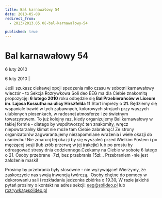 ```yaml
---
title: Bal karnawałowy 54
date: 2013-05-08
redirect_from: 
  - 2013/2013.05.08-bal-karnawalowy-54

published: true
---
```




# Bal karnawałowy 54

<time>6 luty 2010</time>

6 luty 2010 | 

Jeśli szukasz ciekawej opcji spedzenia miło czasu w sobotni karnawałowy wieczór - to Sekcja Rozrywkowa Soli deo EEG ma dla Ciebie znakomitą propozycję:
**6 lutego 2010** roku odbędzie się **Bal Przebierańców w Liceum im. Lajosa Kossutha na ulicy Hirszfelda 11** 
Start imprezy o **21**. Będziemy się wspaniale bawić w tych zabawnych, kolorowych strojach przy waszych ulubionych piosenkach, w radosnej atmosferze i ze świetnym towarzystwem.
To już kolejny raz, kiedy organizujemy Bal karnawałowy w takiej formie - dlatego by współtworzyć ten znakomity, wręcz niepowtarzalny klimat nie może tam Ciebie zabraknąć! Ze strony organizatorów zagwarantujemy niezapomniane wrażenia i wiele okazji do uśmiechu! Nie zmarunj tej okazji by się wyszaleć przed Wielkim Postem i po męczącej sesji (lub zrób przerwę w jej trakcjie) lub po prostu by odreagować stresy dnia codziennego.<!--{{error-tag:'<
P>'}}-->Czekamy na Ciebie w sobotę 6 lutego o 21. Osoby przebrane -7zł, bez przebrania 15zł...
Przebraniem -nie jest założenie maski!

Prosimy by przebrania były stosowne - nie wyzywające! Wierzymy, że zaskoczycie nas swoją inwencją twórczą.
&nbsp;Osoby chętne do pomocy w dekorowaniu sali i rozkładaniu jedzonka zbiórka o 19.30, W razie jakichś pytań prosimy o kontakt na adres sekcji: eeg@solideo.pl lub rozrywka@solideo.pl



<!--{{json:{"created_date":"2013-05-08 20:59:32","publish_down":"0000-00-00 00:00:00","id":"852"}}}-->